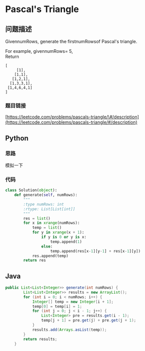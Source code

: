 # Pascal's Triangle

## 问题描述

GivennumRows, generate the firstnumRowsof Pascal's triangle.

For example, givennumRows= 5,  
Return

```text
[
     [1],
    [1,1],
   [1,2,1],
  [1,3,3,1],
 [1,4,6,4,1]
]
```

### 题目链接

[https://leetcode.com/problems/pascals-triangle/\#/description](https://leetcode.com/problems/pascals-triangle/#/description)

## Python

### 思路

模拟一下

### 代码

```python
class Solution(object):
    def generate(self, numRows):
        """
        :type numRows: int
        :rtype: List[List[int]]
        """
        res = list()
        for x in xrange(numRows):
            temp = list()
            for y in xrange(x + 1):
                if y is 0 or y is x:
                    temp.append(1)
                else:
                    temp.append(res[x-1][y-1] + res[x-1][y])
            res.append(temp)
        return res
```

## Java

```java
public List<List<Integer>> generate(int numRows) {
        List<List<Integer>> results = new ArrayList();
        for (int i = 0; i < numRows; i++) {
            Integer[] temp = new Integer[i + 1];
            temp[0] = temp[i] = 1;
            for (int j = 0; j < i - 1; j++) {
                List<Integer> pre = results.get(i - 1);
                temp[j + 1] = pre.get(j) + pre.get(j + 1);
            }
            results.add(Arrays.asList(temp));
        }
        return results;
    }
```

